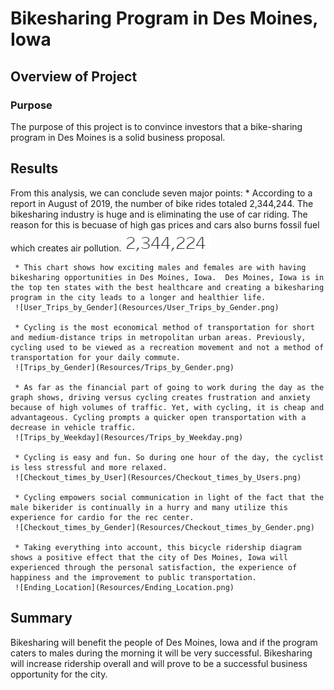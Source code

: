# Bikesharing Program in Des Moines, Iowa

## Overview of Project

### Purpose
The purpose of this project is to convince investors that a bike-sharing program in Des Moines is a solid business proposal.

## Results
From this analysis, we can conclude seven major points:
     * According to a report in August of 2019, the number of bike rides totaled 2,344,244. The bikesharing industry is huge and is eliminating the use of car riding.  The reason for this is becuase of high gas prices and cars also burns fossil fuel which creates air pollution.
     ![Number_of_rides](Resources/Number_of_rides.png)
     
     * This chart shows how exciting males and females are with having bikesharing opportunities in Des Moines, Iowa.  Des Moines, Iowa is in the top ten states with the best healthcare and creating a bikesharing program in the city leads to a longer and healthier life.
     ![User_Trips_by_Gender](Resources/User_Trips_by_Gender.png)
     
     * Cycling is the most economical method of transportation for short and medium-distance trips in metropolitan urban areas. Previously, cycling used to be viewed as a recreation movement and not a method of transportation for your daily commute.
     ![Trips_by_Gender](Resources/Trips_by_Gender.png)
     
     * As far as the financial part of going to work during the day as the graph shows, driving versus cycling creates frustration and anxiety because of high volumes of traffic. Yet, with cycling, it is cheap and advantageous. Cycling prompts a quicker open transportation with a decrease in vehicle traffic.
     ![Trips_by_Weekday](Resources/Trips_by_Weekday.png)
     
     * Cycling is easy and fun. So during one hour of the day, the cyclist is less stressful and more relaxed.
     ![Checkout_times_by_User](Resources/Checkout_times_by_Users.png)
     
     * Cycling empowers social communication in light of the fact that the male bikerider is continually in a hurry and many utilize this experience for cardio for the rec center.
     ![Checkout_times_by_Gender](Resources/Checkout_times_by_Gender.png) 
     
     * Taking everything into account, this bicycle ridership diagram shows a positive effect that the city of Des Moines, Iowa will experienced through the personal satisfaction, the experience of happiness and the improvement to public transportation.
     ![Ending_Location](Resources/Ending_Location.png)

## Summary
Bikesharing will benefit the people of Des Moines, Iowa and if the program caters to males during the morning it will be very successful.
Bikesharing will increase ridership overall and will prove to be a successful business opportunity for the city.


